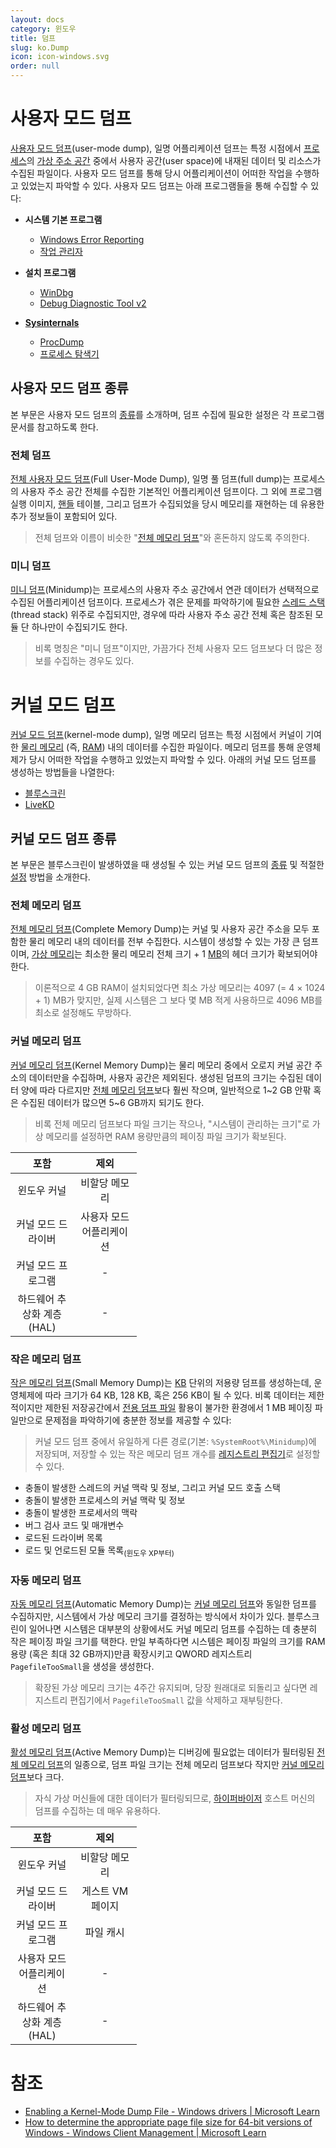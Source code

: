 ```yaml
---
layout: docs
category: 윈도우
title: 덤프
slug: ko.Dump
icon: icon-windows.svg
order: null
---
```

# 사용자 모드 덤프
[사용자 모드 덤프](https://learn.microsoft.com/en-us/windows-hardware/drivers/debugger/user-mode-dump-files)(user-mode dump), 일명 어플리케이션 덤프는 특정 시점에서 [프로세스](ko.Process)의 [가상 주소 공간](ko.Process#가상-주소-공간) 중에서 사용자 공간(user space)에 내재된 데이터 및 리소스가 수집된 파일이다. 사용자 모드 덤프를 통해 당시 어플리케이션이 어떠한 작업을 수행하고 있었는지 파악할 수 있다. 사용자 모드 덤프는 아래 프로그램들을 통해 수집할 수 있다:

<ul>
<li><dl><b>시스템 기본 프로그램</b><ul><li><a href="ko.WER">Windows Error Reporting</a></li><li><a href="https://ko.wikipedia.org/wiki/작업_관리자">작업 관리자</a></li></ul></dl></li>
<li><dl><b>설치 프로그램</b><ul><li><a href="ko.WinDbg">WinDbg</a></li><li><a href="https://www.microsoft.com/en-us/download/details.aspx?id=103453">Debug Diagnostic Tool v2</a></li></ul></dl></li>
<li><dl><b><a href="ko.Sysinternals">Sysinternals</a></b><ul><li><a href="ko.ProcDump">ProcDump</a></li><li><a href="ko.Process_Monitor">프로세스 탐색기</a></li></ul></dl></li>
</ul>

## 사용자 모드 덤프 종류
본 부문은 사용자 모드 덤프의 [종류](https://learn.microsoft.com/en-us/windows-hardware/drivers/debugger/user-mode-dump-files)를 소개하며, 덤프 수집에 필요한 설정은 각 프로그램 문서를 참고하도록 한다.

### 전체 덤프
[전체 사용자 모드 덤프](https://learn.microsoft.com/en-us/windows-hardware/drivers/debugger/user-mode-dump-files#full)(Full User-Mode Dump), 일명 풀 덤프(full dump)는 프로세스의 사용자 주소 공간 전체를 수집한 기본적인 어플리케이션 덤프이다. 그 외에 프로그램 실행 이미지, [핸들](ko.Process#핸들) 테이블, 그리고 덤프가 수집되었을 당시 메모리를 재현하는 데 유용한 추가 정보들이 포함되어 있다.

> 전체 덤프와 이름이 비슷한 "[전체 메모리 덤프](#전체-메모리-덤프)"와 혼돈하지 않도록 주의한다.

### 미니 덤프
[미니 덤프](https://learn.microsoft.com/en-us/windows-hardware/drivers/debugger/user-mode-dump-files#minidumps)(Minidump)는 프로세스의 사용자 주소 공간에서 연관 데이터가 선택적으로 수집된 어플리케이션 덤프이다. 프로세스가 겪은 문제를 파악하기에 필요한 [스레드 스택](ko.Process#스레드)(thread stack) 위주로 수집되지만, 경우에 따라 사용자 주소 공간 전체 혹은 참조된 모듈 단 하나만이 수집되기도 한다.

> 비록 명칭은 "미니 덤프"이지만, 가끔가다 전체 사용자 모드 덤프보다 더 많은 정보를 수집하는 경우도 있다.

# 커널 모드 덤프
[커널 모드 덤프](https://learn.microsoft.com/en-us/windows-hardware/drivers/debugger/kernel-mode-dump-files)(kernel-mode dump), 일명 메모리 덤프는 특정 시점에서 커널이 기여한 [물리 메모리](https://en.wikipedia.org/wiki/Computer_memory) (즉, [RAM](https://en.wikipedia.org/wiki/Random-access_memory)) 내의 데이터를 수집한 파일이다. 메모리 덤프를 통해 운영체제가 당시 어떠한 작업을 수행하고 있었는지 파악할 수 있다. 아래의 커널 모드 덤프를 생성하는 방법들을 나열한다:

* [블루스크린](ko.BSOD)
* [LiveKD](ko.LiveKD)

## 커널 모드 덤프 종류
본 부문은 블루스크린이 발생하였을 때 생성될 수 있는 커널 모드 덤프의 [종류](https://learn.microsoft.com/en-us/windows-hardware/drivers/debugger/varieties-of-kernel-mode-dump-files) 및 적절한 [설정](ko.BSOD#bsod-덤프-설정) 방법을 소개한다.

### 전체 메모리 덤프
[전체 메모리 덤프](https://learn.microsoft.com/en-us/windows-hardware/drivers/debugger/complete-memory-dump)(Complete Memory Dump)는 커널 및 사용자 공간 주소을 모두 포함한 물리 메모리 내의 데이터를 전부 수집한다. 시스템이 생성할 수 있는 가장 큰 덤프이며, [가상 메모리](ko.BSOD#가상-메모리)는 최소한 물리 메모리 전체 크기 + 1 [MB](https://ko.wikipedia.org/wiki/메가바이트)의 헤더 크기가 확보되어야 한다.

> 이론적으로 4 GB RAM이 설치되었다면 최소 가상 메모리는 4097 (= 4 × 1024 + 1) MB가 맞지만, 실제 시스템은 그 보다 몇 MB 적게 사용하므로 4096 MB를 최소로 설정해도 무방하다.

### 커널 메모리 덤프
[커널 메모리 덤프](https://learn.microsoft.com/en-us/windows-hardware/drivers/debugger/kernel-memory-dump)(Kernel Memory Dump)는 물리 메모리 중에서 오로지 커널 공간 주소의 데이터만을 수집하며, 사용자 공간은 제외된다. 생성된 덤프의 크기는 수집된 데이터 양에 따라 다르지만 [전체 메모리 덤프](#전체-메모리-덤프)보다 훨씬 작으며, 일반적으로 1~2 GB 안팎 혹은 수집된 데이터가 많으면 5~6 GB까지 되기도 한다.

> 비록 전체 메모리 덤프보다 파일 크기는 작으나, "시스템이 관리하는 크기"로 가상 메모리를 설정하면 RAM 용량만큼의 페이징 파일 크기가 확보된다.

<table style="table-layout: fixed; width: 40%">
<thead><tr><th style="width: 50%;">포함</th><th style="width: 50%;">제외</th></tr></thead>
<tbody style="text-align: center;">
<tr><td>윈도우 커널</td><td>비할당 메모리</td></tr>
<tr><td>커널 모드 드라이버</td><td>사용자 모드 어플리케이션</td></tr>
<tr><td>커널 모드 프로그램</td><td>-</td></tr>
<tr><td>하드웨어 추상화 계층 (HAL)</td><td>-</td></tr>
</tbody>
</table>

### 작은 메모리 덤프
[작은 메모리 덤프](https://learn.microsoft.com/en-us/windows-hardware/drivers/debugger/small-memory-dump)(Small Memory Dump)는 [KB](https://ko.wikipedia.org/wiki/킬로바이트) 단위의 저용량 덤프를 생성하는데, 운영체제에 따라 크기가 64 KB, 128 KB, 혹은 256 KB이 될 수 있다. 비록 데이터는 제한적이지만 제한된 저장공간에서 [전용 덤프 파일](ko.BSOD#전용-덤프-파일) 활용이 불가한 환경에서 1 MB 페이징 파일만으로 문제점을 파악하기에 충분한 정보를 제공할 수 있다:

> 커널 모드 덤프 중에서 유일하게 다른 경로(기본: `%SystemRoot%\Minidump`)에 저장되며, 저장할 수 있는 작은 메모리 덤프 개수를 [레지스트리 편집기](https://ko.wikipedia.org/wiki/윈도우_레지스트리)로 설정할 수 있다.

* 충돌이 발생한 스레드의 커널 맥락 및 정보, 그리고 커널 모드 호출 스택
* 충돌이 발생한 프로세스의 커널 맥락 및 정보
* 충돌이 발생한 프로세서의 맥락
* 버그 검사 코드 및 매개변수
* 로드된 드라이버 목록
* 로드 및 언로드된 모듈 목록<sub>(윈도우 XP부터)</sub>

### 자동 메모리 덤프
[자동 메모리 덤프](https://learn.microsoft.com/en-us/windows-hardware/drivers/debugger/automatic-memory-dump)(Automatic Memory Dump)는 [커널 메모리 덤프](#커널-메모리-덤프)와 동일한 덤프를 수집하지만, 시스템에서 가상 메모리 크기를 결정하는 방식에서 차이가 있다. 블루스크린이 일어나면 시스템은 대부분의 상황에서도 커널 메모리 덤프를 수집하는 데 충분히 작은 페이징 파일 크기를 택한다. 만일 부족하다면 시스템은 페이징 파일의 크기를 RAM 용량 (혹은 최대 32 GB까지)만큼 확장시키고 QWORD 레지스트리 `PagefileTooSmall`을 생성을 생성한다.

> 확장된 가상 메모리 크기는 4주간 유지되며, 당장 원래대로 되돌리고 싶다면 레지스트리 편집기에서 `PagefileTooSmall` 값을 삭제하고 재부팅한다.

### 활성 메모리 덤프
[활성 메모리 덤프](https://learn.microsoft.com/en-us/windows-hardware/drivers/debugger/active-memory-dump)(Active Memory Dump)는 디버깅에 필요없는 데이터가 필터링된 [전체 메모리 덤프](#전체-메모리-덤프)의 일종으로, 덤프 파일 크기는 전체 메모리 덤프보다 작지만 [커널 메모리 덤프](#kernel-memory-dump)보다 크다.

> 자식 가상 머신들에 대한 데이터가 필터링되므로, [하이퍼바이저](https://ko.wikipedia.org/wiki/하이퍼바이저) 호스트 머신의 덤프를 수집하는 데 매우 유용하다.

<table style="table-layout: fixed; width: 40%">
<thead><tr><th style="width: 50%;">포함</th><th style="width: 50%;">제외</th></tr></thead>
<tbody style="text-align: center;">
<tr><td>윈도우 커널</td><td>비할당 메모리</td></tr>
<tr><td>커널 모드 드라이버</td><td>게스트 VM 페이지</td></tr>
<tr><td>커널 모드 프로그램</td><td>파일 캐시</td></tr>
<tr><td>사용자 모드 어플리케이션</td><td>-</td></tr>
<tr><td>하드웨어 추상화 계층 (HAL)</td><td>-</td></tr>
</tbody>
</table>

# 참조
* [Enabling a Kernel-Mode Dump File - Windows drivers &#124; Microsoft Learn](https://learn.microsoft.com/en-us/windows-hardware/drivers/debugger/enabling-a-kernel-mode-dump-file)
* [How to determine the appropriate page file size for 64-bit versions of Windows - Windows Client Management &#124; Microsoft Learn](https://learn.microsoft.com/en-us/windows/client-management/determine-appropriate-page-file-size)
